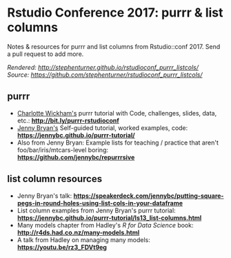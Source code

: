 # Rstudio Conference 2017: purrr & list columns

 Notes & resources for purrr and list columns from Rstudio::conf 2017. Send a pull request to add more.
 
_Rendered: <http://stephenturner.github.io/rstudioconf_purrr_listcols/>_  
_Source: <https://github.com/stephenturner/rstudioconf_purrr_listcols/>_

## purrr

- [Charlotte Wickham's](https://twitter.com/CVWickham/) purrr tutorial with Code, challenges, slides, data, etc.: **<http://bit.ly/purrr-rstudioconf>**
- [Jenny Bryan's]() Self-guided tutorial, worked examples, code: **<https://jennybc.github.io/purrr-tutorial/>**
- Also from Jenny Bryan: Example lists for teaching / practice that aren't foo/bar/iris/mtcars-level boring: **<https://github.com/jennybc/repurrrsive>**

## list column resources

- Jenny Bryan's talk: **<https://speakerdeck.com/jennybc/putting-square-pegs-in-round-holes-using-list-cols-in-your-dataframe>**
- List column examples from Jenny Bryan's purrr tutorial: **<https://jennybc.github.io/purrr-tutorial/ls13_list-columns.html>**
- Many models chapter from Hadley's _R for Data Science_ book: **<http://r4ds.had.co.nz/many-models.html>**
- A talk from Hadley on managing many models: **<https://youtu.be/rz3_FDVt9eg>**
